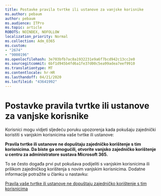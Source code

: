```yaml
---
title: Postavke pravila tvrtke ili ustanove za vanjske korisnike
ms.author: pebaum
author: pebaum
ms.audience: ITPro
ms.topic: article
ROBOTS: NOINDEX, NOFOLLOW
localization_priority: Normal
ms.collection: Adm_O365
ms.custom:
- "2674"
- "9000196"
ms.openlocfilehash: 3e703bfb7ac8a1932231e9a6f7bcd942c13cc2e0
ms.sourcegitcommit: 6bf1d945b4fd6a1fe37d00c5ea99adea7eef9910
ms.translationtype: MT
ms.contentlocale: hr-HR
ms.lasthandoff: 04/21/2020
ms.locfileid: "43641992"
---
```

# <a name="organization-policy-settings-for-external-users"></a>Postavke pravila tvrtke ili ustanove za vanjske korisnike

Korisnici mogu vidjeti sljedeću poruku upozorenja kada pokušaju zajednički koristiti s vanjskim korisnicima vaše tvrtke ili ustanove: 

   **Pravila tvrtke ili ustanove ne dopuštaju zajedničko korištenje s tim korisnicima. Da biste ga omogućili, otvorite vanjsko zajedničko korištenje u centru za administratore sustava Microsoft 365.** 

To se često događa prvi put pokušava podijeliti s vanjskim korisnicima ili prilikom zajedničkog korištenja s novim vanjskim korisnicima. Dodatne informacije potražite u članku u nastavku:

[Pravila vaše tvrtke ili ustanove ne dopuštaju zajedničko korištenje s tim korisnicima](https://docs.microsoft.com/sharepoint/support/administration/organization-policies-do-not-allow-you-to-share-with-users-error)






